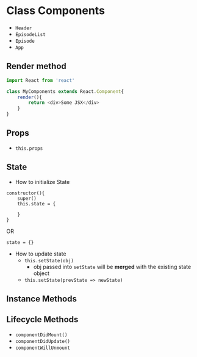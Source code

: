 # Class Components
* `Header`
* `EpisodeList`
* `Episode`
* `App`

## Render method
```js
import React from 'react'

class MyComponents extends React.Component{
    render(){
        return <div>Some JSX</div>
    }
}
```

## Props
* `this.props`

## State
* How to initialize State

```
constructor(){ 
    super()
    this.state = {

    }
}
```

OR

`state = {}`

* How to update state
    * `this.setState(obj)`
        * obj passed into `setState` will be **merged** with the existing state object
    * `this.setState(prevState => newState)`

## Instance Methods

## Lifecycle Methods
* `componentDidMount()`
* `componentDidUpdate()`
* `componentWillUnmount`
